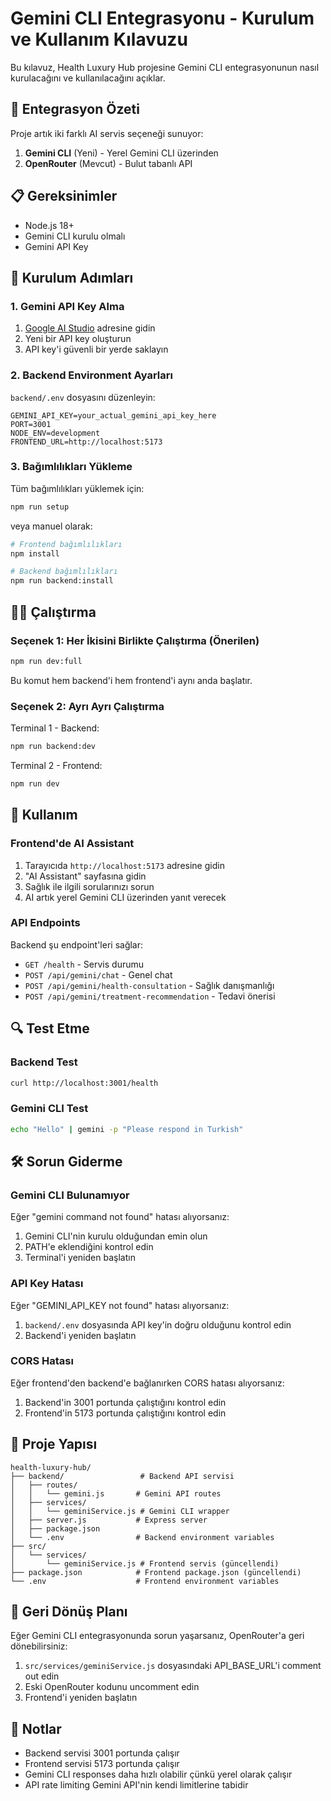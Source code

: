 # Gemini CLI Entegrasyonu - Kurulum ve Kullanım Kılavuzu

Bu kılavuz, Health Luxury Hub projesine Gemini CLI entegrasyonunun nasıl kurulacağını ve kullanılacağını açıklar.

## 🎯 Entegrasyon Özeti

Proje artık iki farklı AI servis seçeneği sunuyor:
1. **Gemini CLI** (Yeni) - Yerel Gemini CLI üzerinden
2. **OpenRouter** (Mevcut) - Bulut tabanlı API

## 📋 Gereksinimler

- Node.js 18+
- Gemini CLI kurulu olmalı
- Gemini API Key

## 🚀 Kurulum Adımları

### 1. Gemini API Key Alma

1. [Google AI Studio](https://makersuite.google.com/app/apikey) adresine gidin
2. Yeni bir API key oluşturun
3. API key'i güvenli bir yerde saklayın

### 2. Backend Environment Ayarları

`backend/.env` dosyasını düzenleyin:

```env
GEMINI_API_KEY=your_actual_gemini_api_key_here
PORT=3001
NODE_ENV=development
FRONTEND_URL=http://localhost:5173
```

### 3. Bağımlılıkları Yükleme

Tüm bağımlılıkları yüklemek için:

```bash
npm run setup
```

veya manuel olarak:

```bash
# Frontend bağımlılıkları
npm install

# Backend bağımlılıkları
npm run backend:install
```

## 🏃‍♂️ Çalıştırma

### Seçenek 1: Her İkisini Birlikte Çalıştırma (Önerilen)

```bash
npm run dev:full
```

Bu komut hem backend'i hem frontend'i aynı anda başlatır.

### Seçenek 2: Ayrı Ayrı Çalıştırma

Terminal 1 - Backend:
```bash
npm run backend:dev
```

Terminal 2 - Frontend:
```bash
npm run dev
```

## 🔧 Kullanım

### Frontend'de AI Assistant

1. Tarayıcıda `http://localhost:5173` adresine gidin
2. "AI Assistant" sayfasına gidin
3. Sağlık ile ilgili sorularınızı sorun
4. AI artık yerel Gemini CLI üzerinden yanıt verecek

### API Endpoints

Backend şu endpoint'leri sağlar:

- `GET /health` - Servis durumu
- `POST /api/gemini/chat` - Genel chat
- `POST /api/gemini/health-consultation` - Sağlık danışmanlığı
- `POST /api/gemini/treatment-recommendation` - Tedavi önerisi

## 🔍 Test Etme

### Backend Test

```bash
curl http://localhost:3001/health
```

### Gemini CLI Test

```bash
echo "Hello" | gemini -p "Please respond in Turkish"
```

## 🛠️ Sorun Giderme

### Gemini CLI Bulunamıyor

Eğer "gemini command not found" hatası alıyorsanız:

1. Gemini CLI'nin kurulu olduğundan emin olun
2. PATH'e eklendiğini kontrol edin
3. Terminal'i yeniden başlatın

### API Key Hatası

Eğer "GEMINI_API_KEY not found" hatası alıyorsanız:

1. `backend/.env` dosyasında API key'in doğru olduğunu kontrol edin
2. Backend'i yeniden başlatın

### CORS Hatası

Eğer frontend'den backend'e bağlanırken CORS hatası alıyorsanız:

1. Backend'in 3001 portunda çalıştığını kontrol edin
2. Frontend'in 5173 portunda çalıştığını kontrol edin

## 📁 Proje Yapısı

```
health-luxury-hub/
├── backend/                 # Backend API servisi
│   ├── routes/
│   │   └── gemini.js       # Gemini API routes
│   ├── services/
│   │   └── geminiService.js # Gemini CLI wrapper
│   ├── server.js           # Express server
│   ├── package.json
│   └── .env                # Backend environment variables
├── src/
│   └── services/
│       └── geminiService.js # Frontend servis (güncellendi)
├── package.json            # Frontend package.json (güncellendi)
└── .env                    # Frontend environment variables
```

## 🔄 Geri Dönüş Planı

Eğer Gemini CLI entegrasyonunda sorun yaşarsanız, OpenRouter'a geri dönebilirsiniz:

1. `src/services/geminiService.js` dosyasındaki API_BASE_URL'i comment out edin
2. Eski OpenRouter kodunu uncomment edin
3. Frontend'i yeniden başlatın

## 📝 Notlar

- Backend servisi 3001 portunda çalışır
- Frontend servisi 5173 portunda çalışır
- Gemini CLI responses daha hızlı olabilir çünkü yerel olarak çalışır
- API rate limiting Gemini API'nin kendi limitlerine tabidir
